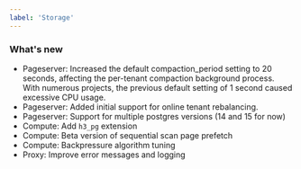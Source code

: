 ```yaml
---
label: 'Storage'
---
```


### What's new

- Pageserver: Increased the default compaction_period setting to 20 seconds, affecting the per-tenant compaction background process. With numerous projects, the previous default setting of 1 second caused excessive CPU usage.
- Pageserver: Added initial support for online tenant rebalancing.
- Pageserver: Support for multiple postgres versions (14 and 15 for now)
- Compute: Add `h3_pg` extension
- Compute: Beta version of sequential scan page prefetch
- Compute: Backpressure algorithm tuning
- Proxy: Improve error messages and logging
